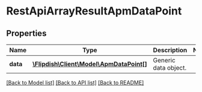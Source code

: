 # RestApiArrayResultApmDataPoint

## Properties
Name | Type | Description | Notes
------------ | ------------- | ------------- | -------------
**data** | [**\Flipdish\Client\Model\ApmDataPoint[]**](ApmDataPoint.md) | Generic data object. | 

[[Back to Model list]](../README.md#documentation-for-models) [[Back to API list]](../README.md#documentation-for-api-endpoints) [[Back to README]](../README.md)


